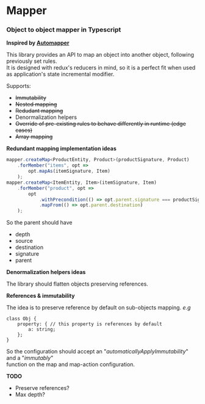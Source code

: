 # Mapper

### Object to object mapper in Typescript

**Inspired by [Automapper](https://github.com/automapper/automapper)**

This library provides an API to map an object into another object, following previously set rules.  
It is designed with redux's reducers in mind, so it is a perfect fit when used as application's state incremental modifier.

Supports:
+ ~~Immutability~~
+ ~~Nested mapping~~
+ ~~Redudant mapping~~
+ Denormalization helpers
+ ~~Override of pre-existing rules to behave differently in runtime (edge cases)~~
+ ~~Array mapping~~

**Redundant mapping implementation ideas**  

```typescript
mapper.createMap<ProductEntity, Product>(productSignature, Product)
    .forMember("items", opt =>
        opt.mapAs(itemSignature, Item)
    );
mapper.createMap<ItemEntity, Item>(itemSignature, Item)
    .forMember("product", opt =>
        opt
            .withPrecondition(() => opt.parent.signature === productSignature)
            .mapFrom(() => opt.parent.destination)
    );
```

So the parent should have
+ depth
+ source
+ destination
+ signature
+ parent

**Denormalization helpers ideas**

The library should flatten objects preserving references.  

**References & immutability**

The idea is to preserve reference by default on sub-objects mapping.
*e.g*
```
class Obj {
    property: { // this property is references by default
        a: string;
    };
}
```

So the configuration should accept an "*automaticallyApplyImmutability*" and a "*immutably*"  
function on the map and map-action configuration.  

**TODO**

+ Preserve references?
+ Max depth?